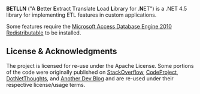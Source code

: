 **BETLLN** ("A **B**etter **E**xtract **T**ranslate **L**oad **L**ibrary for .**N**ET") is a .NET 4.5 library for implementing ETL features in custom applications.

Some features require the [Microsoft Access Database Engine 2010 Redistributable](https://www.microsoft.com/en-us/download/details.aspx?id=13255) to be installed.

## License & Acknowledgments ##
The project is licensed for re-use under the Apache License. Some portions of the code were originally published on [StackOverflow](https://stackoverflow.com/), [CodeProject](https://www.codeproject.com), [DotNetThoughts](http://dotnetthoughts.net/), and [Another Dev Blog](http://anotherdevblog.net/) and are re-used under their respective license/usage terms.
